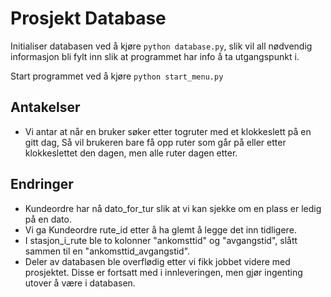 # Prosjekt Database

Initialiser databasen ved å kjøre ``python database.py``, slik vil all nødvendig informasjon bli fylt inn slik at programmet har info å ta utgangspunkt i.

Start programmet ved å kjøre ``python start_menu.py``

## Antakelser

* Vi antar at når en bruker søker etter togruter med et klokkeslett på en gitt dag,
  Så vil brukeren bare få opp ruter som går på eller etter klokkeslettet den dagen, men alle ruter dagen etter.

## Endringer
* Kundeordre har nå dato_for_tur slik at vi kan sjekke om en plass er ledig på en dato.
* Vi ga Kundeordre rute_id etter å ha glemt å legge det inn tidligere.
* I stasjon_i_rute ble to kolonner "ankomsttid" og "avgangstid", slått sammen til en "ankomsttid_avgangstid".
* Deler av databasen ble overflødig etter vi fikk jobbet videre med prosjektet. Disse er fortsatt med i innleveringen, men gjør ingenting utover å være i databasen. 

